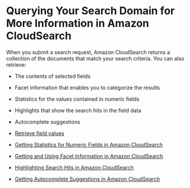 # Querying Your Search Domain for More Information in Amazon CloudSearch<a name="querying-for-more-info"></a>

When you submit a search request, Amazon CloudSearch returns a collection of the documents that match your search criteria\. You can also retrieve:

+ The contents of selected fields

+ Facet information that enables you to categorize the results

+ Statistics for the values contained in numeric fields

+ Highlights that show the search hits in the field data

+ Autocomplete suggestions


+ [Retrieve field values](retrieving-data.md)
+ [Getting Statistics for Numeric Fields in Amazon CloudSearch](retrieving-stats.md)
+ [Getting and Using Facet Information in Amazon CloudSearch](faceting.md)
+ [Highlighting Search Hits in Amazon CloudSearch](highlighting.md)
+ [Getting Autocomplete Suggestions in Amazon CloudSearch](getting-suggestions.md)